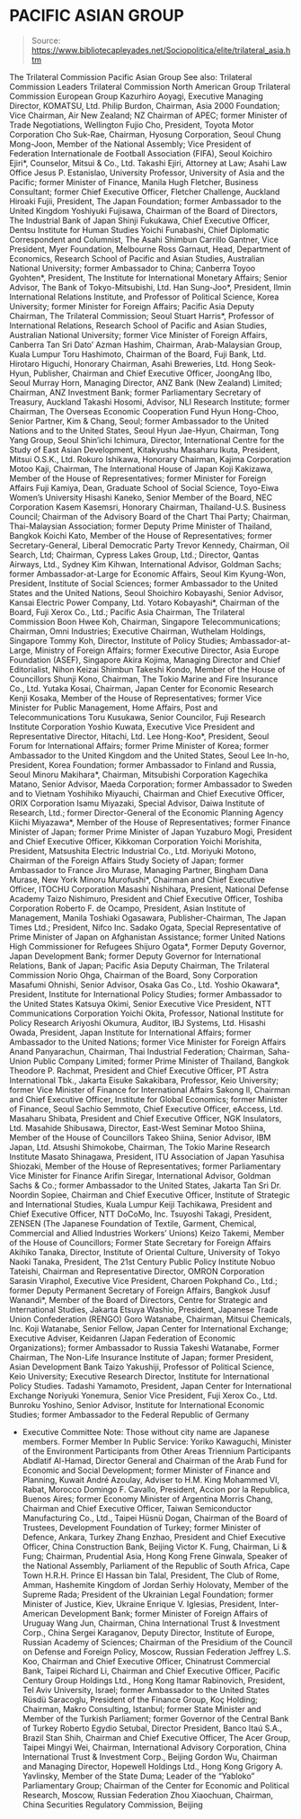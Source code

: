 # PACIFIC ASIAN GROUP

> Source: https://www.bibliotecapleyades.net/Sociopolitica/elite/trilateral_asia.htm

The Trilateral
Commission
Pacific Asian
Group
See
also:
Trilateral
Commission Leaders
Trilateral
Commission North American Group
Trilateral
Commission European Group
Kazurhiro Aoyagi, Executive Managing
Director, KOMATSU, Ltd.
Philip Burdon, Chairman, Asia 2000
Foundation; Vice Chairman, Air New Zealand; NZ Chairman of APEC; former Minister
of Trade Negotiations, Wellington
Fujio Cho, President, Toyota Motor
Corporation
Cho Suk-Rae, Chairman, Hyosung
Corporation, Seoul
Chung Mong-Joon, Member of the National
Assembly; Vice President of Federation Internationale de Football Association
(FIFA), Seoul
Koichiro Ejiri*, Counselor, Mitsui
& Co., Ltd.
Takashi Ejiri, Attorney at Law; Asahi
Law Office
Jesus P. Estanislao, University
Professor, University of Asia and
the Pacific; former Minister of Finance, Manila
Hugh Fletcher, Business Consultant;
former Chief Executive Officer, Fletcher Challenge, Auckland
Hiroaki Fujii, President, The Japan
Foundation; former Ambassador to the United Kingdom
Yoshiyuki Fujisawa, Chairman of the
Board of Directors, The Industrial Bank of Japan
Shinji Fukukawa, Chief Executive
Officer, Dentsu Institute for Human Studies
Yoichi Funabashi, Chief Diplomatic
Correspondent and Columnist, The Asahi Shimbun
Carrillo Gantner, Vice President, Myer
Foundation, Melbourne
Ross Garnaut, Head, Department of
Economics, Research School of Pacific and Asian Studies, Australian National
University; former Ambassador to China; Canberra
Toyoo Gyohten*, President, The
Institute for International Monetary Affairs; Senior Advisor, The Bank of
Tokyo-Mitsubishi, Ltd.
Han Sung-Joo*, President, Ilmin
International Relations Institute, and Professor of Political Science, Korea
University; former Minister for Foreign Affairs; Pacific Asia Deputy Chairman,
The Trilateral Commission;
Seoul
Stuart Harris*, Professor of
International Relations, Research School of Pacific and Asian Studies,
Australian National University; former Vice Minister of Foreign Affairs,
Canberra
Tan Sri Dato’ Azman Hashim, Chairman,
Arab-Malaysian Group, Kuala Lumpur
Toru Hashimoto, Chairman of the Board,
Fuji Bank, Ltd.
Hirotaro Higuchi, Honorary Chairman,
Asahi Breweries, Ltd.
Hong Seok-Hyun, Publisher, Chairman and
Chief Executive Officer, JoongAng
Ilbo, Seoul
Murray Horn, Managing Director, ANZ
Bank (New Zealand) Limited; Chairman, ANZ Investment Bank; former Parliamentary
Secretary of Treasury, Auckland
Takashi Hosomi, Advisor, NLI Research
Institute; former Chairman, The Overseas Economic Cooperation Fund
Hyun Hong-Choo, Senior Partner, Kim
& Chang, Seoul; former Ambassador to the United Nations and to the United
States, Seoul
Hyun Jae-Hyun, Chairman, Tong Yang
Group, Seoul
Shin’ichi Ichimura, Director,
International Centre for the Study of East Asian Development, Kitakyushu
Masaharu Ikuta, President, Mitsui
O.S.K., Ltd.
Rokuro Ishikawa, Honorary Chairman,
Kajima Corporation
Motoo Kaji, Chairman, The International
House of Japan
Koji Kakizawa, Member of the House of
Representatives; former Minister for Foreign Affairs
Fuji Kamiya, Dean, Graduate School of
Social Science, Toyo-Eiwa Women’s University
Hisashi Kaneko, Senior Member of the
Board, NEC Corporation
Kasem Kasemsri, Honorary Chairman,
Thailand-U.S. Business Council; Chairman of the Advisory Board of the Chart Thai
Party; Chairman, Thai-Malaysian Association; former Deputy Prime Minister of
Thailand, Bangkok
Koichi Kato, Member of the House of
Representatives; former Secretary-General, Liberal Democratic Party
Trevor Kennedy, Chairman, Oil Search,
Ltd; Chairman, Cypress Lakes Group, Ltd.; Director, Qantas Airways, Ltd.,
Sydney
Kim Kihwan, International Advisor,
Goldman Sachs; former Ambassador-at-Large for Economic Affairs, Seoul
Kim Kyung-Won, President, Institute of
Social Sciences; former Ambassador to the United States and the United Nations,
Seoul
Shoichiro Kobayashi, Senior Advisor,
Kansai Electric Power Company, Ltd.
Yotaro Kobayashi*, Chairman of the
Board, Fuji Xerox Co., Ltd.; Pacific Asia Chairman, The Trilateral
Commission
Boon Hwee Koh, Chairman, Singapore
Telecommunications; Chairman, Omni Industries; Executive Chairman, Wuthelam
Holdings, Singapore
Tommy Koh, Director, Institute of
Policy Studies; Ambassador-at-Large, Ministry of Foreign Affairs; former
Executive Director, Asia Europe Foundation (ASEF), Singapore
Akira Kojima, Managing Director and
Chief Editorialist, Nihon Keizai Shimbun
Takeshi Kondo, Member of the House of
Councillors
Shunji Kono, Chairman, The Tokio Marine
and Fire Insurance Co., Ltd.
Yutaka Kosai, Chairman, Japan Center
for Economic Research
Kenji Kosaka, Member of the House of
Representatives; former Vice Minister for Public Management, Home Affairs, Post
and Telecommunications
Toru Kusukawa, Senior Councilor, Fuji
Research Institute Corporation
Yoshio Kuwata, Executive Vice President
and Representative Director, Hitachi, Ltd.
Lee Hong-Koo*, President, Seoul Forum
for International Affairs; former Prime Minister of Korea; former Ambassador to
the United Kingdom and the United States, Seoul
Lee In-ho, President, Korea Foundation;
former Ambassador to Finland and Russia, Seoul
Minoru Makihara*, Chairman, Mitsubishi
Corporation
Kagechika Matano, Senior Advisor, Maeda
Corporation; former Ambassador to Sweden and to Vietnam
Yoshihiko Miyauchi, Chairman and Chief
Executive Officer, ORIX Corporation
Isamu Miyazaki, Special Advisor, Daiwa
Institute of Research, Ltd.; former Director-General of the Economic Planning
Agency
Kiichi Miyazawa*, Member of the House
of Representatives; former Finance Minister of Japan; former Prime Minister of
Japan
Yuzaburo Mogi, President and Chief
Executive Officer, Kikkoman Corporation
Yoichi Morishita, President, Matsushita
Electric Industrial Co., Ltd.
Moriyuki Motono, Chairman of the
Foreign Affairs Study Society of Japan; former Ambassador to France
Jiro Murase, Managing Partner, Bingham
Dana Murase, New York
Minoru Murofushi*, Chairman and Chief
Executive Officer, ITOCHU Corporation
Masashi Nishihara, Presient, National
Defense Academy
Taizo Nishimuro, President and Chief
Executive Officer, Toshiba Corporation
Roberto F. de Ocampo, President, Asian
Institute of Management, Manila
Toshiaki Ogasawara, Publisher-Chairman,
The Japan Times Ltd.; President, Nifco Inc.
Sadako Ogata, Special Representative of
Prime Minister of Japan on Afghanistan Assistance;
former United Nations High
Commissioner for Refugees
Shijuro Ogata*, Former Deputy Governor,
Japan Development Bank; former Deputy Governor for International Relations, Bank
of Japan; Pacific Asia Deputy Chairman, The Trilateral Commission
Norio Ohga, Chairman of the Board, Sony
Corporation
Masafumi Ohnishi, Senior Advisor, Osaka
Gas Co., Ltd.
Yoshio Okawara*,
President, Institute for International Policy Studies; former Ambassador to the
United States
Katsuya Okimi, Senior Executive Vice
President, NTT Communications Corporation
Yoichi Okita, Professor, National
Institute for Policy Research
Ariyoshi Okumura, Auditor, IBJ Systems,
Ltd.
Hisashi Owada, President, Japan
Institute for International Affairs; former Ambassador to the United Nations;
former Vice Minister for Foreign Affairs
Anand Panyarachun, Chairman, Thai
Industrial Federation; Chairman, Saha-Union Public Company Limited; former Prime
Minister of Thailand, Bangkok
Theodore P. Rachmat, President and
Chief Executive Officer, PT Astra International Tbk., Jakarta
Eisuke Sakakibara, Professor, Keio
University; former Vice Minister of Finance for International Affairs
Sakong Il,
Chairman and Chief Executive Officer, Institute for Global Economics; former
Minister
of Finance, Seoul
Sachio Semmoto, Chief Executive
Officer, eAccess, Ltd.
Masaharu Shibata, President and Chief
Executive Officer, NGK Insulators, Ltd.
Masahide Shibusawa, Director, East-West
Seminar
Motoo Shiina, Member of the House of
Councillors
Takeo Shiina, Senior Advisor, IBM
Japan, Ltd.
Atsushi Shimokobe, Chairman, The Tokio
Marine Research Institute
Masato Shinagawa, President, ITU
Association of Japan
Yasuhisa Shiozaki, Member of the House
of Representatives; former Parliamentary Vice Minister for Finance
Arifin Siregar, International Advisor,
Goldman Sachs & Co.; former Ambassador to the United States, Jakarta
Tan Sri Dr. Noordin Sopiee, Chairman
and Chief Executive Officer, Institute of Strategic and International Studies,
Kuala Lumpur
Keiji Tachikawa, President and Chief
Executive Officer, NTT DoCoMo, Inc.
Tsuyoshi Takagi, President, ZENSEN (The
Japanese Foundation of Textile, Garment, Chemical, Commercial and Allied
Industries Workers’ Unions)
Keizo Takemi, Member of the House of
Councillors; Former State Secretary for Foreign Affairs
Akihiko Tanaka, Director, Institute of
Oriental Culture, University of Tokyo
Naoki Tanaka, President, The 21st
Century Public Policy Institute
Nobuo Tateishi, Chairman and
Representative Director, OMRON Corporation
Sarasin Viraphol, Executive Vice
President, Charoen Pokphand Co., Ltd.; former Deputy Permanent Secretary of
Foreign Affairs, Bangkok
Jusuf Wanandi*, Member of the Board of
Directors, Centre for Strategic and International Studies, Jakarta
Etsuya Washio, President, Japanese
Trade Union Confederation (RENGO)
Goro Watanabe, Chairman, Mitsui
Chemicals, Inc.
Koji Watanabe, Senior Fellow, Japan
Center for International Exchange; Executive Adviser, Keidanren (Japan
Federation of Economic Organizations); former Ambassador to Russia
Takeshi Watanabe, Former Chairman, The
Non-Life Insurance Institute of Japan; former President, Asian Development
Bank
Taizo Yakushiji, Professor of Political
Science, Keio University; Executive
Research Director, Institute for International Policy Studies.
Tadashi Yamamoto, President, Japan
Center for International Exchange
Noriyuki Yonemura, Senior Vice
President, Fuji Xerox Co., Ltd.
Bunroku Yoshino, Senior Advisor,
Institute for International Economic Studies; former Ambassador to the Federal
Republic of Germany
* Executive Committee
Note: Those without city name are Japanese members.
Former Member In
Public Service:
Yoriko Kawaguchi,
Minister of the Environment
Participants from Other
Areas
Triennium
Participants
Abdlatif Al-Hamad, Director General and Chairman of the Arab
Fund for Economic and Social Development; former Minister of Finance and Planning,
Kuwait
André Azoulay, Adviser to H.M. King Mohammed VI, Rabat,
Morocco
Domingo F. Cavallo, President, Accion por la Republica, Buenos
Aires; former Economy Minister of Argentina
Morris Chang, Chairman and Chief Executive Officer,
Taiwan Semiconductor Manufacturing Co., Ltd., Taipei
Hüsnü Dogan, Chairman of the Board of Trustees,
Development Foundation of Turkey; former Minister of Defence, Ankara,
Turkey
Zhang Enzhao,
President and Chief Executive Officer, China
Construction Bank, Beijing
Victor K. Fung, Chairman, Li & Fung; Chairman,
Prudential Asia, Hong Kong
Frene Ginwala, Speaker of the National Assembly,
Parliament of the Republic of South Africa, Cape Town
H.R.H. Prince El Hassan bin
Talal, President, The Club
of Rome, Amman, Hashemite Kingdom of Jordan
Serhiy Holovaty, Member of the Supreme Rada; President of
the Ukrainian Legal Foundation; former Minister of Justice, Kiev,
Ukraine
Enrique V. Iglesias, President, Inter-American Development Bank;
former Minister of Foreign Affairs of Uruguay
Wang Jun, Chairman, China International Trust &
Investment Corp., China
Sergei Karaganov, Deputy Director, Institute of Europe,
Russian Academy of Sciences; Chairman of the Presidium of the Council on Defense
and Foreign Policy, Moscow, Russian Federation
Jeffrey L.S. Koo, Chairman and Chief Executive Officer,
Chinatrust Commercial Bank, Taipei
Richard Li, Chairman and Chief Executive Officer,
Pacific Century Group Holdings Ltd., Hong Kong
Itamar Rabinovich, President, Tel Aviv University, Israel;
former Ambassador to the United States
Rüsdü Saracoglu, President of the Finance Group, Koç
Holding;
Chairman, Makro
Consulting, Istanbul; former State Minister and Member of the Turkish
Parliament; former Governor of the Central Bank of Turkey
Roberto Egydio Setubal, Director President, Banco Itaú S.A.,
Brazil
Stan Shih, Chairman and Chief Executive Officer, The
Acer Group, Taipei
Mingyi Wei, Chairman, International Advisory
Corporation, China International Trust & Investment Corp.,
Beijing
Gordon Wu, Chairman and Managing Director, Hopewell
Holdings Ltd., Hong Kong
Grigory A. Yavlinsky, Member of the State Duma; Leader of the
“Yabloko” Parliamentary Group; Chairman of the Center for Economic and Political
Research, Moscow, Russian Federation
Zhou Xiaochuan, Chairman, China Securities Regulatory
Commission, Beijing
